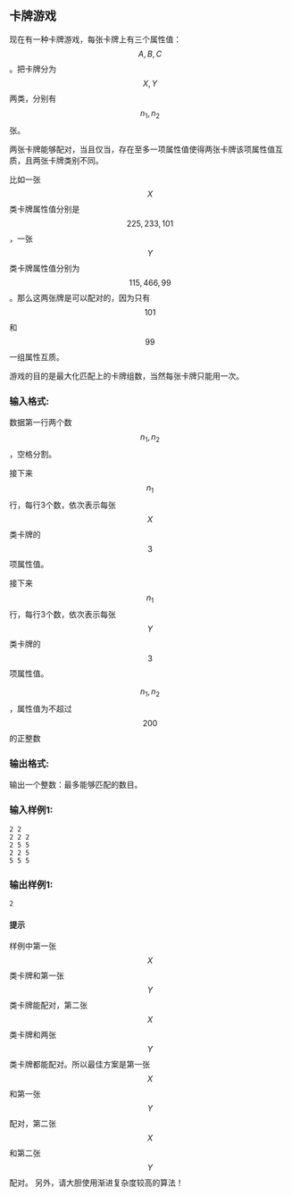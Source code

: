 ## 卡牌游戏

现在有一种卡牌游戏，每张卡牌上有三个属性值：$$A,B,C$$。把卡牌分为$$X,Y$$两类，分别有$$n_{1},n_{2}$$张。

两张卡牌能够配对，当且仅当，存在至多一项属性值使得两张卡牌该项属性值互质，且两张卡牌类别不同。

比如一张$$X$$类卡牌属性值分别是$$225,233,101$$，一张$$Y$$类卡牌属性值分别为$$115,466,99$$。那么这两张牌是可以配对的，因为只有$$101$$和$$99$$一组属性互质。

游戏的目的是最大化匹配上的卡牌组数，当然每张卡牌只能用一次。

### 输入格式:

数据第一行两个数$$n_{1},n_{2}$$，空格分割。

接下来$$n_{1}$$行，每行3个数，依次表示每张$$X$$类卡牌的$$3$$项属性值。

接下来$$n_{1}$$行，每行3个数，依次表示每张$$Y$$类卡牌的$$3$$项属性值。

$$n_{1},n_{2}$$，属性值为不超过$$200$$的正整数

### 输出格式:

输出一个整数：最多能够匹配的数目。

### 输入样例1:

```in
2 2
2 2 2
2 5 5
2 2 5
5 5 5
```

### 输出样例1:

```out
2
```

#### 提示

样例中第一张$$X$$类卡牌和第一张$$Y$$类卡牌能配对，第二张$$X$$类卡牌和两张$$Y$$类卡牌都能配对。所以最佳方案是第一张$$X$$和第一张$$Y$$配对，第二张$$X$$和第二张$$Y$$配对。
另外，请大胆使用渐进复杂度较高的算法！